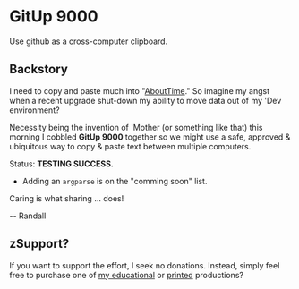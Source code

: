# GitUp 9000
Use github as a cross-computer clipboard.

## Backstory
I need to copy and paste much into "[AboutTime](https://github.com/soft9000/AboutTime)." So imagine my angst when a recent upgrade shut-down my ability to move data out of my 'Dev environment?

Necessity being the invention of 'Mother (or something like that) this morning I cobbled **GitUp 9000** together so we might use a safe, approved & ubiquitous way to copy & paste text between multiple computers.

Status: **TESTING SUCCESS.**

- Adding an `argparse` is on the "comming soon" list.

Caring is what sharing ... does!

-- Randall


## zSupport?
If you want to support the effort, I seek no donations. Instead, simply feel free to purchase one of [my educational](https://www.udemy.com/user/randallnagy2/) or [printed](https://www.amazon.com/Randall-Nagy/e/B08ZJLH1VN?ref=sr_ntt_srch_lnk_1&qid=1660050704&sr=8-1) productions?

